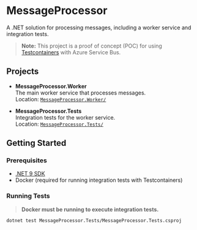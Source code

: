 # MessageProcessor

A .NET solution for processing messages, including a worker service and integration tests.

> **Note:** This project is a proof of concept (POC) for using [Testcontainers](https://github.com/testcontainers/testcontainers-dotnet) with Azure Service Bus.  

## Projects

- **MessageProcessor.Worker**  
  The main worker service that processes messages.  
  Location: [`MessageProcessor.Worker/`](MessageProcessor.Worker/)

- **MessageProcessor.Tests**  
  Integration tests for the worker service.  
  Location: [`MessageProcessor.Tests/`](MessageProcessor.Tests/)

## Getting Started

### Prerequisites

- [.NET 9 SDK](https://dotnet.microsoft.com/)
- Docker (required for running integration tests with Testcontainers)

### Running Tests

> **Docker must be running to execute integration tests.**

```sh
dotnet test MessageProcessor.Tests/MessageProcessor.Tests.csproj
```